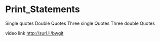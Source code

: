 # Print_Statements
Single quotes
Double Quotes
Three single Quotes
Three double Quotes


video link
http://surl.li/bwgit

